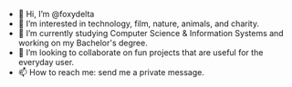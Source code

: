 - 👋 Hi, I’m @foxydelta
- 👀 I’m interested in technology, film, nature, animals, and charity.
- 🌱 I’m currently studying Computer Science & Information Systems and working on my Bachelor's degree.
- 💞️ I’m looking to collaborate on fun projects that are useful for the everyday user.
- 📫 How to reach me: send me a private message.

<!---
foxydelta/foxydelta is a ✨ special ✨ repository because its `README.md` (this file) appears on your GitHub profile.
You can click the Preview link to take a look at your changes.
--->
